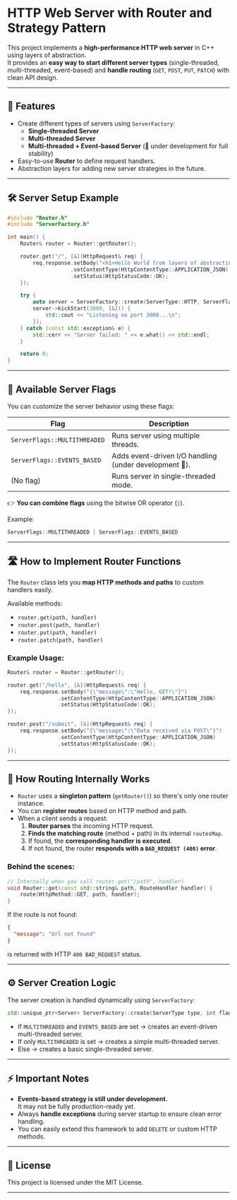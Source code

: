 # HTTP Web Server with Router and Strategy Pattern

This project implements a **high-performance HTTP web server** in C++ using layers of abstraction.  
It provides an **easy way to start different server types** (single-threaded, multi-threaded, event-based) and **handle routing** (`GET`, `POST`, `PUT`, `PATCH`) with clean API design.

---

## 🚀 Features

- Create different types of servers using `ServerFactory`:
  - **Single-threaded Server**
  - **Multi-threaded Server**
  - **Multi-threaded + Event-based Server** (🚧 under development for full stability)
- Easy-to-use **Router** to define request handlers.
- Abstraction layers for adding new server strategies in the future.

---

## 🛠️ Server Setup Example

```cpp
#include "Router.h"
#include "ServerFactory.h"

int main() {
    Router& router = Router::getRouter();

    router.get("/", [&](HttpRequest& req) {
        req.response.setBody("<h1>Hello World from layers of abstraction</h1>")
                    .setContentType(HttpContentType::APPLICATION_JSON)
                    .setStatus(HttpStatusCode::OK);
    });

    try {
        auto server = ServerFactory::create(ServerType::HTTP, ServerFlags::MULTITHREADED | ServerFlags::EVENTS_BASED);
        server->kickStart(3000, [&]() {
            std::cout << "Listening on port 3000...\n";
        });
    } catch (const std::exception& e) {
        std::cerr << "Server failed: " << e.what() << std::endl;
    }

    return 0;
}
```

---

## 🧩 Available Server Flags

You can customize the server behavior using these flags:

| Flag                | Description                                |
|---------------------|--------------------------------------------|
| `ServerFlags::MULTITHREADED` | Runs server using multiple threads. |
| `ServerFlags::EVENTS_BASED`  | Adds event-driven I/O handling (under development 🚧). |
| (No flag)           | Runs server in single-threaded mode.       |

👉 **You can combine flags** using the bitwise OR operator (`|`).

Example:
```cpp
ServerFlags::MULTITHREADED | ServerFlags::EVENTS_BASED
```

---

## 🛣️ How to Implement Router Functions

The `Router` class lets you **map HTTP methods and paths** to custom handlers easily.

Available methods:
- `router.get(path, handler)`
- `router.post(path, handler)`
- `router.put(path, handler)`
- `router.patch(path, handler)`

### Example Usage:

```cpp
Router& router = Router::getRouter();

router.get("/hello", [&](HttpRequest& req) {
    req.response.setBody("{\"message\":\"Hello, GET!\"}")
                .setContentType(HttpContentType::APPLICATION_JSON)
                .setStatus(HttpStatusCode::OK);
});

router.post("/submit", [&](HttpRequest& req) {
    req.response.setBody("{\"message\":\"Data received via POST\"}")
                .setContentType(HttpContentType::APPLICATION_JSON)
                .setStatus(HttpStatusCode::OK);
});
```

---

## 🧠 How Routing Internally Works

- `Router` uses a **singleton pattern** (`getRouter()`) so there's only one router instance.
- You can **register routes** based on HTTP method and path.
- When a client sends a request:
  1. **Router parses** the incoming HTTP request.
  2. **Finds the matching route** (method + path) in its internal `routesMap`.
  3. If found, the **corresponding handler is executed**.
  4. If not found, the router **responds with a `BAD_REQUEST (400)` error**.

### Behind the scenes:

```cpp
// Internally when you call router.get("/path", handler)
void Router::get(const std::string& path, RouteHandler handler) {
    route(HttpMethod::GET, path, handler);
}
```

If the route is not found:

```json
{
  "message": "Url not found"
}
```
is returned with HTTP `400 BAD_REQUEST` status.

---

## ⚙️ Server Creation Logic

The server creation is handled dynamically using `ServerFactory`:

```cpp
std::unique_ptr<Server> ServerFactory::create(ServerType type, int flag);
```

- If `MULTITHREADED` and `EVENTS_BASED` are set → creates an event-driven multi-threaded server.
- If only `MULTITHREADED` is set → creates a simple multi-threaded server.
- Else → creates a basic single-threaded server.

---

## ⚡ Important Notes

- **Events-based strategy is still under development.**  
  It may not be fully production-ready yet.
- Always **handle exceptions** during server startup to ensure clean error handling.
- You can easily extend this framework to add `DELETE` or custom HTTP methods.

---

## 📜 License

This project is licensed under the MIT License.

---

